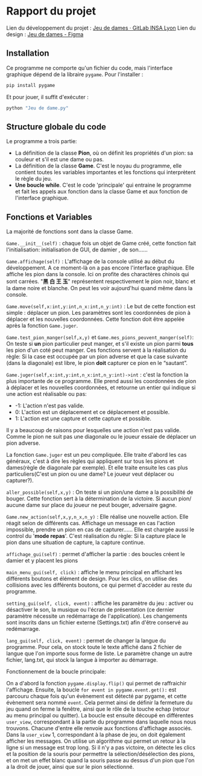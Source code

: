 # Rapport du projet

Lien du développement du projet : [Jeu de dames · GitLab INSA Lyon](https://gitlab.insa-lyon.fr/kloumida/jeu-de-dames)
Lien du design : [Jeu de dames - Figma](https://www.figma.com/file/m8VwZRUorLVr325wRjFDpI/Jeu-de-dame?node-id=0%3A1)

## Installation

Ce programme ne comporte qu'un fichier du code, mais l'interface graphique dépend de la libraire `pygame`. Pour l'installer :

```bash
pip install pygame
```

Et pour jouer, il suffit d'exécuter :

```bash
python "Jeu de dame.py"
```

## Structure globale du code

Le programme a trois partie: 

* La définition de la classe **Pion**, où on définit les propriétés d'un pion: sa couleur et s'il est une dame ou pas.
* La définition de la classe **Game**. C'est le noyau du programme, elle contient toutes les variables importantes et les fonctions qui interprètent le règle du jeu.
* **Une boucle while**. C'est le code 'principale' qui entraine le programme et fait les appels aux fonction dans la classe Game et aux fonction de l'interface graphique.

## Fonctions et Variables

La majorité de fonctions sont dans la classe Game.

`Game.__init__(self)` : chaque fois un objet de Game créé, cette fonction fait l'initialisation: initialisation de GUI, de damier , de son......

`Game.affichage(self)` : L'affichage de la console utilisé au début du développement. A ce moment-là on a pas encore l'interface graphique. Elle affiche les pion dans la console. Ici on profite des charactères chinois qui sont carrées. "**黑 白 王 玉**" représentent respectivement le pion noir, blanc et la dame noire et blanche. On peut les voir aujourd'hui quand même dans la console.

`Game.move(self,x:int,y:int,n_x:int,n_y:int)` : Le but de cette fonction est simple : déplacer un pion. Les paramètres sont les coordonnées de pion à déplacer et les nouvelles coordonnées. Cette fonction doit être appelée après la fonction `Game.juger`.

`Game.test_pion_manger(self,x,y)` et `Game.mes_pions_peuvent_manger(self)`: On teste si **un** pion particulier peut manger, et s'il existe un pion parmi **tous** les pion d'un coté peut manger. Ces fonctions servent à la réalisation du règle: Si la case est occupée par un pion adverse et que la case suivante (dans la diagonale) est libre, le pion **doit** capturer ce pion en le “sautant”. 

`Game.juger(self,x:int,y:int,n_x:int,n_y:int)->int` : c'est la fonction la plus importante de ce programme. Elle prend aussi les coordonnées de pion à déplacer et les nouvelles coordonnées, et retourne un entier qui indique si une action est réalisable ou pas:

* -1: L'action n'est pas valide.
* 0: L'action est un déplacement et ce déplacement et possible.
* 1: L'action est une capture et cette capture et possible.

Il y a beaucoup de raisons pour lesquelles une action n'est pas valide. Comme le pion ne suit pas une diagonale ou le joueur essaie de déplacer un pion adverse. 

La fonction `Game.juger` est un peu compliquée. Elle traite d'abord les cas généraux, c'est à dire les règles qui appliquent sur tous les pions et dames(règle de diagonale par exemple). Et elle traite ensuite les cas plus particuliers(C'est un pion ou une dame? Le joueur veut déplacer ou capturer?).

`aller_possible(self,x,y)` : On teste si un pion/une dame a la possibilité de bouger. Cette fonction sert à la détermination de la victoire. Si aucun pion/ aucune dame sur place du joueur ne peut bouger, adversaire gagne.

`Game.new_action(self,x,y,n_x,n_y)` : Elle réalise une nouvelle action. Elle réagit selon de différents cas. Affichage un message en cas l'action impossible, prendre un pion en cas de capturer...... Elle est chargée aussi le control du '**mode repas**'. C'est réalisation du règle: Si la capture place le pion dans une situation de capture, la capture continue.

`affichage_gui(self)` : permet d'afficher la partie : des boucles créent le damier et y placent les pions

`main_menu_gui(self, click)` : affiche le menu principal en affichant les différents boutons et élément de design. Pour les clics, on utilise des collisions avec les différents boutons, ce qui permet d'accéder au reste du programme.

`setting_gui(self, click, event)` : affiche les paramètre du jeu : activer ou désactiver le son, la musique ou l'écran de présentation (ce dernier paramètre nécessite un redémarrage de l'application). Les changements sont inscrits dans un fichier externe (Settings.txt) afin d'être conservé au redémarrage.

`lang_gui(self, click, event)` : permet de changer la langue du programme. Pour cela, on stock toute le texte affiché dans 2 fichier de langue que l'on importe sous forme de liste. Le paramètre change un autre fichier, lang.txt, qui stock la langue à importer au démarrage.

Fonctionnement de la boucle principale:

On a d'abord la fonction `pygame.display.flip()` qui permet de raffraichir l'affichage.
Ensuite, la boucle `for event in pygame.event.get():` est parcouru chaque fois qu'un évènement est détecté par pygame, et cette évènement sera nommé `event`.
Cela permet ainsi de définir la fermeture du jeu quand on ferme la fenêtre, ainsi que le rôle de la touche echap (retour au menu principal ou quitter).
La boucle est ensuite découpé en différentes `user_view`, correspondant à la partie du programme dans laquelle nous nous trouvons.
Chacune d'entre elle renvoie aux fonctions d'affichage associés. Dans la `user_view` 1, correspondant à la phase de jeu, on doit également afficher les messages. On utilise un algorithme qui permet un retour à la ligne si un message est trop long. Si il n'y a pas victoire, on détecte les clics et la position de la souris pour permettre la sélection/désélection des pions, et on met un effet blanc quand la souris passe au dessus d'un pion que l'on a la droit de jouer, ainsi que sur le pion sélectionné.
